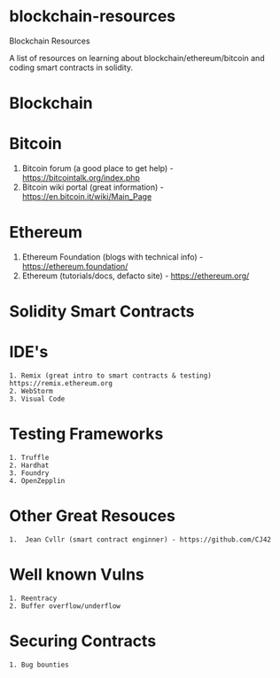 # blockchain-resources
Blockchain Resources

A list of resources on learning about blockchain/ethereum/bitcoin and coding smart contracts in solidity. 

Blockchain
==========



Bitcoin
=======

  1. Bitcoin forum (a good place to get help) - https://bitcointalk.org/index.php
  2. Bitcoin wiki portal (great information) - https://en.bitcoin.it/wiki/Main_Page

Ethereum
========
  1. Ethereum Foundation (blogs with technical info) - https://ethereum.foundation/
  2. Ethereum (tutorials/docs, defacto site) - https://ethereum.org/
  

Solidity Smart Contracts
========================

  IDE's
  =====
    1. Remix (great intro to smart contracts & testing) https://remix.ethereum.org
    2. WebStorm
    3. Visual Code
    
  Testing Frameworks
  ==================
    1. Truffle
    2. Hardhat
    3. Foundry
    4. OpenZepplin
    
    
  Other Great Resouces
  ====================
    1.  Jean Cvllr (smart contract enginner) - https://github.com/CJ42
    
  Well known Vulns
  ================
    1. Reentracy
    2. Buffer overflow/underflow
    
  Securing Contracts
  ==================
    1. Bug bounties
    

